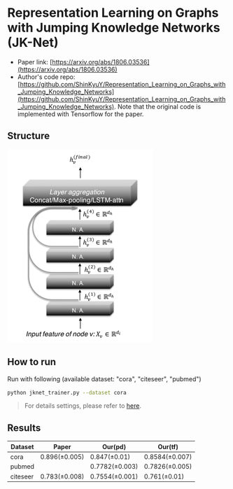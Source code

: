 Representation Learning on Graphs with Jumping Knowledge Networks (JK-Net)
============

- Paper link: [https://arxiv.org/abs/1806.03536](https://arxiv.org/abs/1806.03536)
- Author's code repo: [https://github.com/ShinKyuY/Representation_Learning_on_Graphs_with_Jumping_Knowledge_Networks](https://github.com/ShinKyuY/Representation_Learning_on_Graphs_with_Jumping_Knowledge_Networks). Note that the original code is 
implemented with Tensorflow for the paper. 

Structure
-------
![img.png](img.png)

How to run
----------
Run with following (available dataset: "cora", "citeseer", "pubmed")
```bash
python jknet_trainer.py --dataset cora 
```
> For details settings, please refer to [here](https://github.com/BUPT-GAMMA/GammaGL/tree/main/examples/gcn#how-to-run).


Results
-------

| Dataset | Paper | Our(pd) | Our(tf) |
| ---- | ---- | ---- | ---- |
| cora | 0.896(±0.005) | 0.847(±0.01) | 0.8584(±0.007) |
| pubmed |  | 0.7782(±0.003) | 0.7826(±0.005) |
| citeseer | 0.783(±0.008) | 0.7554(±0.001) | 0.761(±0.01)|
